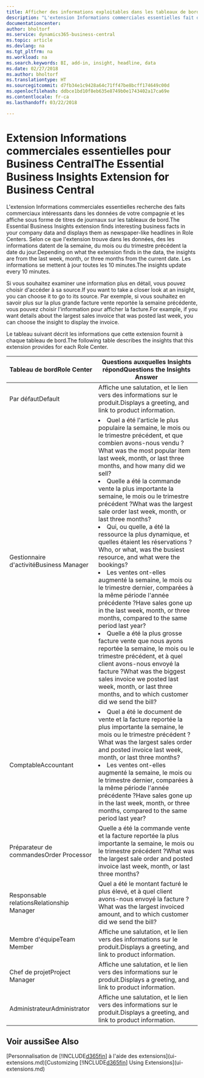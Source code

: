 ```yaml
---
title: Afficher des informations exploitables dans les tableaux de bord | Microsoft Docs
description: "L'extension Informations commerciales essentielles fait défiler une série d'informations commerciales sur les tableaux de bord."
documentationcenter: 
author: bholtorf
ms.service: dynamics365-business-central
ms.topic: article
ms.devlang: na
ms.tgt_pltfrm: na
ms.workload: na
ms.search.keywords: BI, add-in, insight, headline, data
ms.date: 02/27/2018
ms.author: bholtorf
ms.translationtype: HT
ms.sourcegitcommit: d7fb34e1c9428a64c71ff47be8bcff174649c00d
ms.openlocfilehash: ddbce1bd10f8eb635e8749b0e1743402a17ca69e
ms.contentlocale: fr-ca
ms.lasthandoff: 03/22/2018

---
```


# <a name="the-essential-business-insights-extension-for-business-central"></a><span data-ttu-id="e30b4-103">Extension Informations commerciales essentielles pour Business Central</span><span class="sxs-lookup"><span data-stu-id="e30b4-103">The Essential Business Insights Extension for Business Central</span></span>
<span data-ttu-id="e30b4-104">L'extension Informations commerciales essentielles recherche des faits commerciaux intéressants dans les données de votre compagnie et les affiche sous forme de titres de journaux sur les tableaux de bord.</span><span class="sxs-lookup"><span data-stu-id="e30b4-104">The Essential Business Insights extension finds interesting business facts in your company data and displays them as newspaper-like headlines in Role Centers.</span></span> <span data-ttu-id="e30b4-105">Selon ce que l'extension trouve dans les données, des les informations datent de la semaine, du mois ou du trimestre précédent la date du jour.</span><span class="sxs-lookup"><span data-stu-id="e30b4-105">Depending on what the extension finds in the data, the insights are from the last week, month, or three months from the current date.</span></span> <span data-ttu-id="e30b4-106">Les informations se mettent à jour toutes les 10 minutes.</span><span class="sxs-lookup"><span data-stu-id="e30b4-106">The insights update every 10 minutes.</span></span>  

<span data-ttu-id="e30b4-107">Si vous souhaitez examiner une information plus en détail, vous pouvez choisir d'accéder à sa source.</span><span class="sxs-lookup"><span data-stu-id="e30b4-107">If you want to take a closer look at an insight, you can choose it to go to its source.</span></span> <span data-ttu-id="e30b4-108">Par exemple, si vous souhaitez en savoir plus sur la plus grande facture vente reportée la semaine précédente, vous pouvez choisir l'information pour afficher la facture.</span><span class="sxs-lookup"><span data-stu-id="e30b4-108">For example, if you want details about the largest sales invoice that was posted last week, you can choose the insight to display the invoice.</span></span>

<span data-ttu-id="e30b4-109">Le tableau suivant décrit les informations que cette extension fournit à chaque tableau de bord.</span><span class="sxs-lookup"><span data-stu-id="e30b4-109">The following table describes the insights that this extension provides for each Role Center.</span></span>

|<span data-ttu-id="e30b4-110">Tableau de bord</span><span class="sxs-lookup"><span data-stu-id="e30b4-110">Role Center</span></span>|<span data-ttu-id="e30b4-111">Questions auxquelles Insights répond</span><span class="sxs-lookup"><span data-stu-id="e30b4-111">Questions the Insights Answer</span></span>|
|----|-----|
|<span data-ttu-id="e30b4-112">Par défaut</span><span class="sxs-lookup"><span data-stu-id="e30b4-112">Default</span></span>|<span data-ttu-id="e30b4-113">Affiche une salutation, et le lien vers des informations sur le produit.</span><span class="sxs-lookup"><span data-stu-id="e30b4-113">Displays a greeting, and link to product information.</span></span>|
|<span data-ttu-id="e30b4-114">Gestionnaire d'activité</span><span class="sxs-lookup"><span data-stu-id="e30b4-114">Business Manager</span></span>|<li> <span data-ttu-id="e30b4-115">Quel a été l'article le plus populaire la semaine, le mois ou le trimestre précédent, et que combien avons-nous vendu ?</span><span class="sxs-lookup"><span data-stu-id="e30b4-115">What was the most popular item last week, month, or last three months, and how many did we sell?</span></span><br><li> <span data-ttu-id="e30b4-116">Quelle a été la commande vente la plus importante la semaine, le mois ou le trimestre précédent ?</span><span class="sxs-lookup"><span data-stu-id="e30b4-116">What was the largest sale order last week, month, or last three months?</span></span><br><li> <span data-ttu-id="e30b4-117">Qui, ou quelle, a été la ressource la plus dynamique, et quelles étaient les réservations ?</span><span class="sxs-lookup"><span data-stu-id="e30b4-117">Who, or what, was the busiest resource, and what were the bookings?</span></span><br><li> <span data-ttu-id="e30b4-118">Les ventes ont-elles augmenté la semaine, le mois ou le trimestre dernier, comparées à la même période l'année précédente ?</span><span class="sxs-lookup"><span data-stu-id="e30b4-118">Have sales gone up in the last week, month, or three months, compared to the same period last year?</span></span><br><li> <span data-ttu-id="e30b4-119">Quelle a été la plus grosse facture vente que nous ayons reportée la semaine, le mois ou le trimestre précédent, et à quel client avons-nous envoyé la facture ?</span><span class="sxs-lookup"><span data-stu-id="e30b4-119">What was the biggest sales invoice we posted last week, month, or last three months, and to which customer did we send the bill?</span></span></li> |
|<span data-ttu-id="e30b4-120">Comptable</span><span class="sxs-lookup"><span data-stu-id="e30b4-120">Accountant</span></span>|<li> <span data-ttu-id="e30b4-121">Quel a été le document de vente et la facture reportée la plus importante la semaine, le mois ou le trimestre précédent ?</span><span class="sxs-lookup"><span data-stu-id="e30b4-121">What was the largest sales order and posted invoice last week, month, or last three months?</span></span><br><li> <span data-ttu-id="e30b4-122">Les ventes ont-elles augmenté la semaine, le mois ou le trimestre dernier, comparées à la même période l'année précédente ?</span><span class="sxs-lookup"><span data-stu-id="e30b4-122">Have sales gone up in the last week, month, or three months, compared to the same period last year?</span></span> |
|<span data-ttu-id="e30b4-123">Préparateur de commandes</span><span class="sxs-lookup"><span data-stu-id="e30b4-123">Order Processor</span></span>| <span data-ttu-id="e30b4-124">Quelle a été la commande vente et la facture reportée la plus importante la semaine, le mois ou le trimestre précédent ?</span><span class="sxs-lookup"><span data-stu-id="e30b4-124">What was the largest sale order and posted invoice last week, month, or last three months?</span></span>|
|<span data-ttu-id="e30b4-125">Responsable relations</span><span class="sxs-lookup"><span data-stu-id="e30b4-125">Relationship Manager</span></span>| <span data-ttu-id="e30b4-126">Quel a été le montant facturé le plus élevé, et à quel client avons-nous envoyé la facture ?</span><span class="sxs-lookup"><span data-stu-id="e30b4-126">What was the largest invoiced amount, and to which customer did we send the bill?</span></span>|
|<span data-ttu-id="e30b4-127">Membre d'équipe</span><span class="sxs-lookup"><span data-stu-id="e30b4-127">Team Member</span></span>| <span data-ttu-id="e30b4-128">Affiche une salutation, et le lien vers des informations sur le produit.</span><span class="sxs-lookup"><span data-stu-id="e30b4-128">Displays a greeting, and link to product information.</span></span>|
|<span data-ttu-id="e30b4-129">Chef de projet</span><span class="sxs-lookup"><span data-stu-id="e30b4-129">Project Manager</span></span>| <span data-ttu-id="e30b4-130">Affiche une salutation, et le lien vers des informations sur le produit.</span><span class="sxs-lookup"><span data-stu-id="e30b4-130">Displays a greeting, and link to product information.</span></span>|
|<span data-ttu-id="e30b4-131">Administrateur</span><span class="sxs-lookup"><span data-stu-id="e30b4-131">Administrator</span></span>| <span data-ttu-id="e30b4-132">Affiche une salutation, et le lien vers des informations sur le produit.</span><span class="sxs-lookup"><span data-stu-id="e30b4-132">Displays a greeting, and link to product information.</span></span>|

## <a name="see-also"></a><span data-ttu-id="e30b4-133">Voir aussi</span><span class="sxs-lookup"><span data-stu-id="e30b4-133">See Also</span></span>
<span data-ttu-id="e30b4-134">[Personnalisation de [!INCLUDE[d365fin](includes/d365fin_md.md)] à l'aide des extensions](ui-extensions.md)</span><span class="sxs-lookup"><span data-stu-id="e30b4-134">[Customizing [!INCLUDE[d365fin](includes/d365fin_md.md)] Using Extensions](ui-extensions.md)</span></span>
